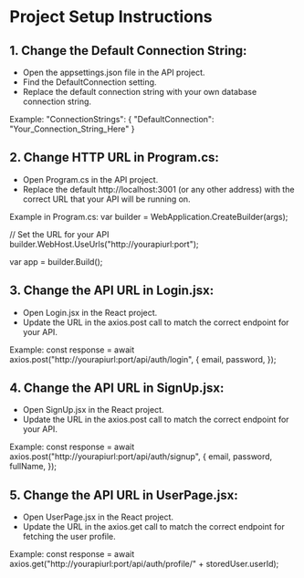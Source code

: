 ﻿# Project Setup Instructions

## 1. Change the Default Connection String:
- Open the appsettings.json file in the API project.
- Find the DefaultConnection setting.
- Replace the default connection string with your own database connection string.

Example:
"ConnectionStrings": {
  "DefaultConnection": "Your_Connection_String_Here"
}

## 2. Change HTTP URL in Program.cs:
- Open Program.cs in the API project.
- Replace the default http://localhost:3001 (or any other address) with the correct URL that your API will be running on.

Example in Program.cs:
var builder = WebApplication.CreateBuilder(args);

// Set the URL for your API
builder.WebHost.UseUrls("http://yourapiurl:port");

var app = builder.Build();

## 3. Change the API URL in Login.jsx:
- Open Login.jsx in the React project.
- Update the URL in the axios.post call to match the correct endpoint for your API.

Example:
const response = await axios.post("http://yourapiurl:port/api/auth/login", {
  email,
  password,
});

## 4. Change the API URL in SignUp.jsx:
- Open SignUp.jsx in the React project.
- Update the URL in the axios.post call to match the correct endpoint for your API.

Example:
const response = await axios.post("http://yourapiurl:port/api/auth/signup", {
  email,
  password,
  fullName,
});

## 5. Change the API URL in UserPage.jsx:
- Open UserPage.jsx in the React project.
- Update the URL in the axios.get call to match the correct endpoint for fetching the user profile.

Example:
const response = await axios.get("http://yourapiurl:port/api/auth/profile/" + storedUser.userId);
